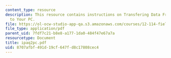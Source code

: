 ```yaml
---
content_type: resource
description: This resource contains instructions on Transfering Data From Your iPAQ
  to Your PC.
file: https://ol-ocw-studio-app-qa.s3.amazonaws.com/courses/12-114-field-geology-i-fall-2005/8707afbf491d19cf647fd8c17808cec4_ipaq2pc.pdf
file_type: application/pdf
parent_uid: 7fdf7c21-b8e8-a177-1da0-484f47e67a7a
resourcetype: Document
title: ipaq2pc.pdf
uid: 8707afbf-491d-19cf-647f-d8c17808cec4
---
```


